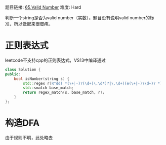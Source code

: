 题目链接: [65.Valid Number][1]
难度: Hard

判断一个string是否为valid number（实数），题目没有说明valid  number的标准，所以做起来很蛋疼。


# 正则表达式

leetcode不支持cpp的正则表达式，VS13中编译通过

```cpp
class Solution {
public:
	bool isNumber(string s) {
		std::regex r(R"dd( *(\+|-)?(\d+(\.\d*)?|\.\d+)(e(\+|-)?\d+)? *)dd", std::regex::icase);
		std::smatch base_match;
		return regex_match(s, base_match, r);
	}
};
```

# 构造DFA

由于规则不明，此处略去

[1]: https://leetcode.com/problems/valid-number/